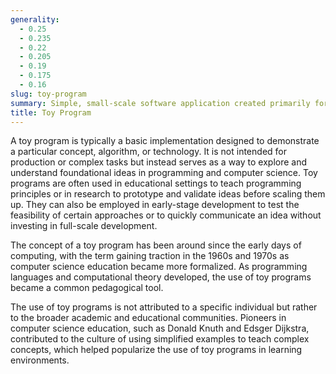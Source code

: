 ```yaml
---
generality:
  - 0.25
  - 0.235
  - 0.22
  - 0.205
  - 0.19
  - 0.175
  - 0.16
slug: toy-program
summary: Simple, small-scale software application created primarily for educational purposes, testing, or proof of concept rather than for real-world use.
title: Toy Program
---
```


A toy program is typically a basic implementation designed to demonstrate a particular concept, algorithm, or technology. It is not intended for production or complex tasks but instead serves as a way to explore and understand foundational ideas in programming and computer science. Toy programs are often used in educational settings to teach programming principles or in research to prototype and validate ideas before scaling them up. They can also be employed in early-stage development to test the feasibility of certain approaches or to quickly communicate an idea without investing in full-scale development.

The concept of a toy program has been around since the early days of computing, with the term gaining traction in the 1960s and 1970s as computer science education became more formalized. As programming languages and computational theory developed, the use of toy programs became a common pedagogical tool.

The use of toy programs is not attributed to a specific individual but rather to the broader academic and educational communities. Pioneers in computer science education, such as Donald Knuth and Edsger Dijkstra, contributed to the culture of using simplified examples to teach complex concepts, which helped popularize the use of toy programs in learning environments.
